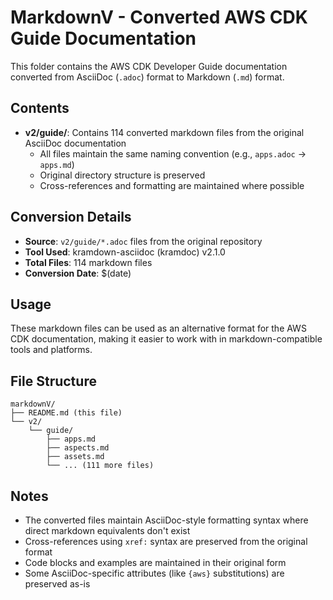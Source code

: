 # MarkdownV - Converted AWS CDK Guide Documentation

This folder contains the AWS CDK Developer Guide documentation converted from AsciiDoc (`.adoc`) format to Markdown (`.md`) format.

## Contents

- **v2/guide/**: Contains 114 converted markdown files from the original AsciiDoc documentation
  - All files maintain the same naming convention (e.g., `apps.adoc` → `apps.md`)
  - Original directory structure is preserved
  - Cross-references and formatting are maintained where possible

## Conversion Details

- **Source**: `v2/guide/*.adoc` files from the original repository
- **Tool Used**: kramdown-asciidoc (kramdoc) v2.1.0
- **Total Files**: 114 markdown files
- **Conversion Date**: $(date)

## Usage

These markdown files can be used as an alternative format for the AWS CDK documentation, making it easier to work with in markdown-compatible tools and platforms.

## File Structure

```
markdownV/
├── README.md (this file)
└── v2/
    └── guide/
        ├── apps.md
        ├── aspects.md
        ├── assets.md
        └── ... (111 more files)
```

## Notes

- The converted files maintain AsciiDoc-style formatting syntax where direct markdown equivalents don't exist
- Cross-references using `xref:` syntax are preserved from the original format
- Code blocks and examples are maintained in their original form
- Some AsciiDoc-specific attributes (like `{aws}` substitutions) are preserved as-is